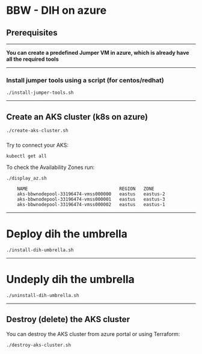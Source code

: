 # BBW - DIH on azure

## Prerequisites
---------------
**You can create a predefined Jumper VM in azure, which is already have all the required tools**

---------------
### Install jumper tools using a script (for centos/redhat)
```
./install-jumper-tools.sh
```

----------
## Create an AKS cluster (k8s on azure)

```
./create-aks-cluster.sh
```
###
Try to connect your AKS:
```
kubectl get all
```
To check the Availability Zones run:
```
./display_az.sh
```
```
    NAME                                  REGION   ZONE
    aks-bbwnodepool-33196474-vmss000000   eastus   eastus-2
    aks-bbwnodepool-33196474-vmss000001   eastus   eastus-3
    aks-bbwnodepool-33196474-vmss000002   eastus   eastus-1
```

---------------------------------------

# Deploy dih the umbrella

```
./install-dih-umbrella.sh
```

------------
# Undeply dih the umbrella
```
./uninstall-dih-umbrella.sh
```
-----------
## Destroy (delete) the AKS cluster
You can destroy the AKS cluster from azure portal or using Terraform:
```
./destroy-aks-cluster.sh
```

